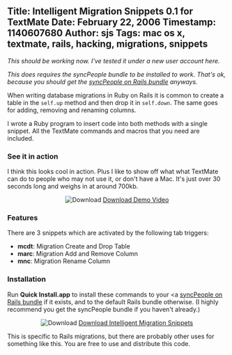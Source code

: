 Title: Intelligent Migration Snippets 0.1 for TextMate
Date: February 22, 2006
Timestamp: 1140607680
Author: sjs
Tags: mac os x, textmate, rails, hacking, migrations, snippets
----

*This should be working now. I've tested it under a new user account here.*

*This does requires the syncPeople bundle to be installed to work. That's ok, because you should get the [syncPeople on Rails bundle][syncPeople] anyways.*

When writing database migrations in Ruby on Rails it is common to create a table in the `self.up` method and then drop it in `self.down`. The same goes for adding, removing and renaming columns.

I wrote a Ruby program to insert code into both methods with a single snippet. All the TextMate commands and macros that you need are included.

### See it in action ###

I think this looks cool in action. Plus I like to show off what what TextMate can do to people who may not use it, or don't have a Mac. It's just over 30 seconds long and weighs in at around 700kb.

<p style="text-align: center">
  <img src="/images/blog/download.png" title="Download" alt="Download">
  <a href="/f/ims-demo.mov">Download Demo Video</a>
</p>

### Features ###

There are 3 snippets which are activated by the following tab triggers:

 * __mcdt__: Migration Create and Drop Table
 * __marc__: Migration Add and Remove Column
 * __mnc__: Migration Rename Column

### Installation ###

Run **Quick Install.app** to install these commands to your <a [syncPeople on Rails bundle](syncPeople) if it exists, and to the default Rails bundle otherwise. (I highly recommend you get the syncPeople bundle if you haven't already.)

<p style="text-align: center">
  <img src="/images/blog/download.png" title="Download" alt="Download">
  <a href="/f/IntelligentMigrationSnippets-0.1.dmg">Download Intelligent Migration Snippets</a>
</p>

This is specific to Rails migrations, but there are probably other uses for something like this. You are free to use and distribute this code.

[syncPeople]: http://blog.inquirylabs.com/
